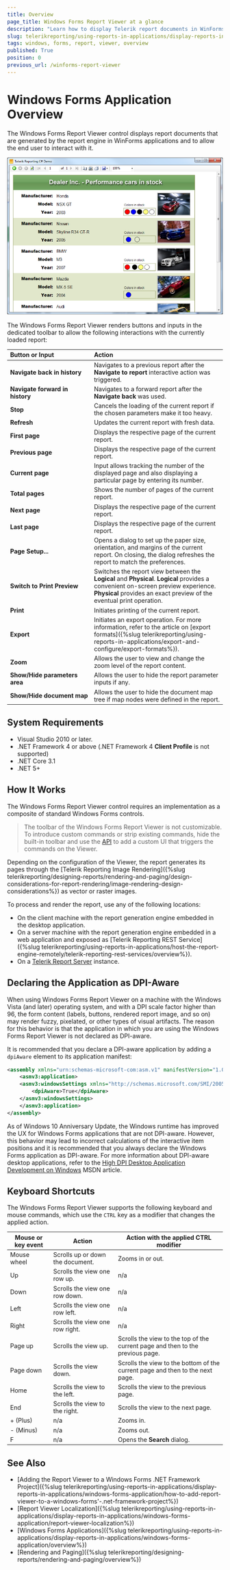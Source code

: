```yaml
---
title: Overview
page_title: Windows Forms Report Viewer at a glance
description: "Learn how to display Telerik report documents in WinForms applications by using the Windows Forms Report Viewer control."
slug: telerikreporting/using-reports-in-applications/display-reports-in-applications/windows-forms-application/overview
tags: windows, forms, report, viewer, overview
published: True
position: 0
previous_url: /winforms-report-viewer
---
```


<style>
table th:first-of-type {
	width: 20%;
}
table th:nth-of-type(2) {
	width: 30%;
}
table th:nth-of-type(3) {
	width: 50%;
}
</style>

# Windows Forms Application Overview

The Windows Forms Report Viewer control displays report documents that are generated by the report engine in WinForms applications and to allow the end user to interact with it.

![General appearance of the WinForms Report Viewer control](images/WinFormsViewer.png)

The Windows Forms Report Viewer renders buttons and inputs in the dedicated toolbar to allow the following interactions with the currently loaded report:

|Button or Input|Action
|:---|:---
|__Navigate back in history__|Navigates to a previous report after the **Navigate to report** interactive action was triggered.
|__Navigate forward in history__|Navigates to a forward report after the **Navigate back** was used.
|__Stop__|Cancels the loading of the current report if the chosen parameters make it too heavy.
|__Refresh__|Updates the current report with fresh data.
|__First page__|Displays the respective page of the current report.
|__Previous page__|Displays the respective page of the current report.
|__Current page__|Input allows tracking the number of the displayed page and also displaying a particular page by entering its number.
|__Total pages__|Shows the number of pages of the current report.
|__Next page__|Displays the respective page of the current report.
|__Last page__|Displays the respective page of the current report.
|__Page Setup...__|Opens a dialog to set up the paper size, orientation, and margins of the current report. On closing, the dialog refreshes the report to match the preferences.
|__Switch to Print Preview__|Switches the report view between the __Logical__ and __Physical__. __Logical__ provides a convenient on-screen preview experience. __Physical__ provides an exact preview of the eventual print operation.
|__Print__|Initiates printing of the current report.
|__Export__|Initiates an export operation. For more information, refer to the article on [export formats]({%slug telerikreporting/using-reports-in-applications/export-and-configure/export-formats%}).
|__Zoom__|Allows the user to view and change the zoom level of the report content.
|__Show/Hide parameters area__|Allows the user to hide the report parameter inputs if any.
|__Show/Hide document map__|Allows the user to hide the document map tree if map nodes were defined in the report.

## System Requirements

* Visual Studio 2010 or later.
* .NET Framework 4 or above (.NET Framework 4 __Client Profile__ is not supported)
* .NET Core 3.1 
* .NET 5+

## How It Works

The Windows Forms Report Viewer control requires an implementation as a composite of standard Windows Forms controls.

> The toolbar of the Windows Forms Report Viewer is not customizable. To introduce custom commands or strip existing commands, hide the built-in toolbar and use the [API](/reporting/api/Telerik.ReportViewer.WinForms.ReportViewer) to add a custom UI that triggers the commands on the Viewer.

Depending on the configuration of the Viewer, the report generates its pages through the [Telerik Reporting Image Rendering]({%slug telerikreporting/designing-reports/rendering-and-paging/design-considerations-for-report-rendering/image-rendering-design-considerations%}) as vector or raster images. 

To process and render the report, use any of the following locations:

* On the client machine with the report generation engine embedded in the desktop application.
* On a server machine with the report generation engine embedded in a web application and exposed as [Telerik Reporting REST Service]({%slug telerikreporting/using-reports-in-applications/host-the-report-engine-remotely/telerik-reporting-rest-services/overview%}).
* On a [Telerik Report Server](https://www.telerik.com/report-server) instance.

## Declaring the Application as DPI-Aware

When using Windows Forms Report Viewer on a machine with the Windows Vista (and later) operating system, and with a DPI scale factor higher than 96, the form content (labels, buttons, rendered report image, and so on) may render fuzzy, pixelated, or other types of visual artifacts. The reason for this behavior is that the application in which you are using the Windows Forms Report Viewer is not declared as DPI-aware.

It is recommended that you declare a DPI-aware application by adding a `dpiAware` element to its application manifest:

````XML
<assembly xmlns="urn:schemas-microsoft-com:asm.v1" manifestVersion="1.0" xmlns:asmv3="urn:schemas-microsoft-com:asm.v3" >
	<asmv3:application>
	<asmv3:windowsSettings xmlns="http://schemas.microsoft.com/SMI/2005/WindowsSettings">
		<dpiAware>True</dpiAware>
	</asmv3:windowsSettings>
	</asmv3:application>
</assembly>
````

As of Windows 10 Anniversary Update, the Windows runtime has improved the UX for Windows Forms applications that are not DPI-aware. However, this behavior may lead to incorrect calculations of the interactive item positions and it is recommended that you always declare the Windows Forms application as DPI-aware. For more information about DPI-aware desktop applications, refer to the [High DPI Desktop Application Development on Windows](https://learn.microsoft.com/en-us/windows/win32/hidpi/high-dpi-desktop-application-development-on-windows) MSDN article.

## Keyboard Shortcuts

The Windows Forms Report Viewer supports the following keyboard and mouse commands, which use the `CTRL` key as a modifier that changes the applied action.

| Mouse or key event | Action | Action with the applied CTRL modifier |
| ------ | ------ | ------ |
|Mouse wheel|Scrolls up or down the document.|Zooms in or out.|
|Up|Scrolls the view one row up.|n/a|
|Down|Scrolls the view one row down.|n/a|
|Left|Scrolls the view one row left.|n/a|
|Right|Scrolls the view one row right.|n/a|
|Page up|Scrolls the view up.|Scrolls the view to the top of the current page and then to the previous page.|
|Page down|Scrolls the view down.|Scrolls the view to the bottom of the current page and then to the next page.|
|Home|Scrolls the view to the left.|Scrolls the view to the previous page.|
|End|Scrolls the view to the right.|Scrolls the view to the next page.|
|+ (Plus)|n/a|Zooms in.|
|- (Minus)|n/a|Zooms out.|
|F|n/a|Opens the **Search** dialog.|

## See Also

* [Adding the Report Viewer to a Windows Forms .NET Framework Project]({%slug telerikreporting/using-reports-in-applications/display-reports-in-applications/windows-forms-application/how-to-add-report-viewer-to-a-windows-forms'-.net-framework-project%})
* [Report Viewer Localization]({%slug telerikreporting/using-reports-in-applications/display-reports-in-applications/windows-forms-application/report-viewer-localization%})
* [Windows Forms Applications]({%slug telerikreporting/using-reports-in-applications/display-reports-in-applications/windows-forms-application/overview%})
* [Rendering and Paging]({%slug telerikreporting/designing-reports/rendering-and-paging/overview%})
